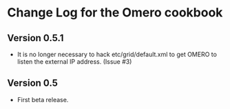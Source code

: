 Change Log for the Omero cookbook
=================================

Version 0.5.1
-----------
 - It is no longer necessary to hack etc/grid/default.xml to get OMERO
   to listen the external IP address.  (Issue #3)

Version 0.5
-----------
 - First beta release.
